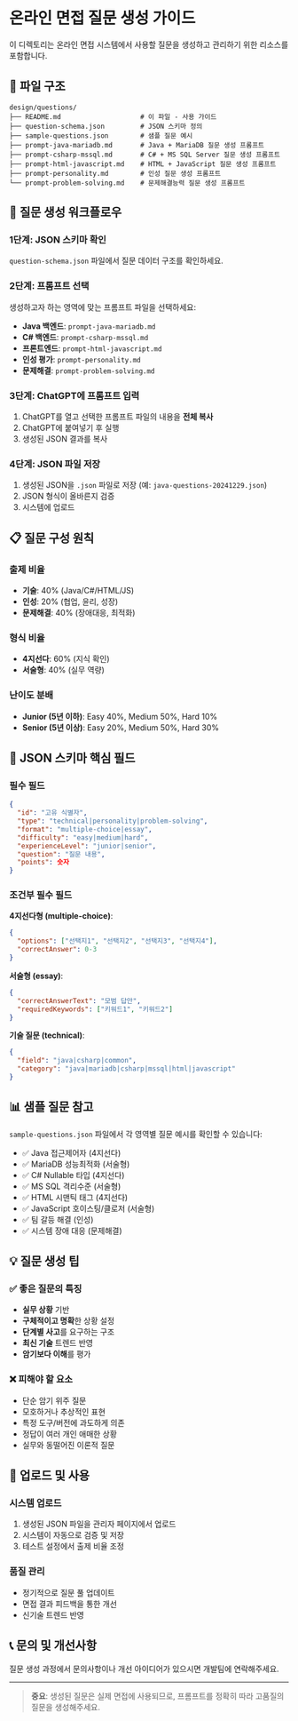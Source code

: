 # 온라인 면접 질문 생성 가이드

이 디렉토리는 온라인 면접 시스템에서 사용할 질문을 생성하고 관리하기 위한 리소스를 포함합니다.

## 📁 파일 구조

```
design/questions/
├── README.md                    # 이 파일 - 사용 가이드
├── question-schema.json         # JSON 스키마 정의
├── sample-questions.json        # 샘플 질문 예시
├── prompt-java-mariadb.md       # Java + MariaDB 질문 생성 프롬프트
├── prompt-csharp-mssql.md       # C# + MS SQL Server 질문 생성 프롬프트
├── prompt-html-javascript.md    # HTML + JavaScript 질문 생성 프롬프트
├── prompt-personality.md        # 인성 질문 생성 프롬프트
└── prompt-problem-solving.md    # 문제해결능력 질문 생성 프롬프트
```

## 🎯 질문 생성 워크플로우

### 1단계: JSON 스키마 확인
`question-schema.json` 파일에서 질문 데이터 구조를 확인하세요.

### 2단계: 프롬프트 선택
생성하고자 하는 영역에 맞는 프롬프트 파일을 선택하세요:

- **Java 백엔드**: `prompt-java-mariadb.md`
- **C# 백엔드**: `prompt-csharp-mssql.md`
- **프론트엔드**: `prompt-html-javascript.md`
- **인성 평가**: `prompt-personality.md`
- **문제해결**: `prompt-problem-solving.md`

### 3단계: ChatGPT에 프롬프트 입력
1. ChatGPT를 열고 선택한 프롬프트 파일의 내용을 **전체 복사**
2. ChatGPT에 붙여넣기 후 실행
3. 생성된 JSON 결과를 복사

### 4단계: JSON 파일 저장
1. 생성된 JSON을 `.json` 파일로 저장 (예: `java-questions-20241229.json`)
2. JSON 형식이 올바른지 검증
3. 시스템에 업로드

## 📋 질문 구성 원칙

### 출제 비율
- **기술**: 40% (Java/C#/HTML/JS)
- **인성**: 20% (협업, 윤리, 성장)
- **문제해결**: 40% (장애대응, 최적화)

### 형식 비율
- **4지선다**: 60% (지식 확인)
- **서술형**: 40% (실무 역량)

### 난이도 분배
- **Junior (5년 이하)**: Easy 40%, Medium 50%, Hard 10%
- **Senior (5년 이상)**: Easy 20%, Medium 50%, Hard 30%

## 🔧 JSON 스키마 핵심 필드

### 필수 필드
```json
{
  "id": "고유 식별자",
  "type": "technical|personality|problem-solving",
  "format": "multiple-choice|essay",
  "difficulty": "easy|medium|hard",
  "experienceLevel": "junior|senior",
  "question": "질문 내용",
  "points": 숫자
}
```

### 조건부 필수 필드

**4지선다형 (multiple-choice)**:
```json
{
  "options": ["선택지1", "선택지2", "선택지3", "선택지4"],
  "correctAnswer": 0-3
}
```

**서술형 (essay)**:
```json
{
  "correctAnswerText": "모범 답안",
  "requiredKeywords": ["키워드1", "키워드2"]
}
```

**기술 질문 (technical)**:
```json
{
  "field": "java|csharp|common",
  "category": "java|mariadb|csharp|mssql|html|javascript"
}
```

## 📊 샘플 질문 참고

`sample-questions.json` 파일에서 각 영역별 질문 예시를 확인할 수 있습니다:

- ✅ Java 접근제어자 (4지선다)
- ✅ MariaDB 성능최적화 (서술형)
- ✅ C# Nullable 타입 (4지선다)
- ✅ MS SQL 격리수준 (서술형)
- ✅ HTML 시맨틱 태그 (4지선다)
- ✅ JavaScript 호이스팅/클로저 (서술형)
- ✅ 팀 갈등 해결 (인성)
- ✅ 시스템 장애 대응 (문제해결)

## 💡 질문 생성 팁

### ✅ 좋은 질문의 특징
- **실무 상황** 기반
- **구체적이고 명확**한 상황 설정
- **단계별 사고**를 요구하는 구조
- **최신 기술** 트렌드 반영
- **암기보다 이해**를 평가

### ❌ 피해야 할 요소
- 단순 암기 위주 질문
- 모호하거나 추상적인 표현
- 특정 도구/버전에 과도하게 의존
- 정답이 여러 개인 애매한 상황
- 실무와 동떨어진 이론적 질문

## 🚀 업로드 및 사용

### 시스템 업로드
1. 생성된 JSON 파일을 관리자 페이지에서 업로드
2. 시스템이 자동으로 검증 및 저장
3. 테스트 설정에서 출제 비율 조정

### 품질 관리
- 정기적으로 질문 풀 업데이트
- 면접 결과 피드백을 통한 개선
- 신기술 트렌드 반영

## 📞 문의 및 개선사항

질문 생성 과정에서 문의사항이나 개선 아이디어가 있으시면 개발팀에 연락해주세요.

---

> **중요**: 생성된 질문은 실제 면접에 사용되므로, 프롬프트를 정확히 따라 고품질의 질문을 생성해주세요. 